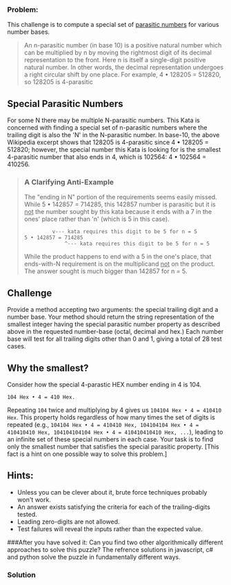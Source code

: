 ### Problem:
<p>This challenge is to compute a special set of <a href="https://en.wikipedia.org/wiki/Parasitic_number" target="_blank">parasitic numbers</a> for various number bases.</p>
<blockquote>
<p>An n-parasitic number (in base 10) is a positive natural number which can be multiplied by n by moving the rightmost digit of its decimal representation to the front. Here n is itself a single-digit positive natural number. In other words, the decimal representation undergoes a right circular shift by one place. For example, 4 &#x2022; 128205 = 512820, so 128205 is 4-parasitic</p>
</blockquote>
<h2 id="special-parasitic-numbers">Special Parasitic Numbers</h2>
<p>For some N there may be multiple N-parasitic numbers. This Kata is concerned with finding a special set of n-parasitic numbers where the trailing digit is also the &apos;N&apos; in the N-parasitic number. In base-10, the above Wikipedia excerpt shows that 128205 is 4-parasitic since 4 &#x2022; 128205 = 512820; however, the special number this Kata is looking for is the smallest 4-parasitic number that also ends in 4, which is 102564: 4 &#x2022; 102564 = 410256.</p>
<blockquote>
<h3>A Clarifying Anti-Example</h3>
The &quot;ending in N&quot; portion of the requirements seems easily missed. While 5 &#x2022; 142857 = 714285, this 142857 number is parasitic but it is <u>not</u> the number sought by this kata because it ends with a 7 in the ones&apos; place rather than &apos;n&apos; (which is 5 in this case).

<pre><code>         v--- kata requires this digit to be 5 for n = 5
5 &#x2022; 142857 = 714285
             ^--- kata requires this digit to be 5 for n = 5</code></pre><p>While the product happens to end with a 5 in the one&apos;s place, that ends-with-N requirement is on the multiplicand <u>not</u> on the product. The answer sought is much bigger than 142857 for n = 5.</p>
</blockquote>

<h2 id="challenge">Challenge</h2>
<p>Provide a method accepting two arguments: the special trailing digit and a number base. Your method should return the string representation of the smallest integer having the special parasitic number property as described above in the requested number-base (octal, decimal and hex.) Each number base will test for all trailing digits other than 0 and 1, giving a total of 28 test cases.</p>
<h2 id="why-the-smallest">Why the smallest?</h2>
<p>Consider how the special 4-parastic HEX number ending in 4 is 104. </p>
<p><code>104 Hex &#x2022; 4 = 410 Hex.</code></p>
<p>Repeating <code>104</code> twice and multiplying by 4 gives us <code>104104 Hex &#x2022; 4 = 410410 Hex</code>. This property holds regardless of how many times the set of digits is repeated (e.g., <code>104104 Hex &#x2022; 4 = 410410 Hex, 104104104 Hex &#x2022; 4 = 410410410 Hex, 104104104104 Hex &#x2022; 4 = 410410410410 Hex, ...</code>), leading to an infinite set of these special numbers in each case. Your task is to find only the smallest number that satisfies the special parasitic property. [This fact is a hint on one possible way to solve this problem.]</p>
<h2 id="hints">Hints:</h2>
<ul>
<li>Unless you can be clever about it, brute force techniques probably won&apos;t work.</li>
<li>An answer exists satisfying the criteria for each of the trailing-digits tested.</li>
<li>Leading zero-digits are not allowed.</li>
<li>Test failures will reveal the inputs rather than the expected value.</li>
</ul>
<p>###After you have solved it:
Can you find two other algorithmically different approaches to solve this puzzle? The refrence solutions in javascript, c# and python solve the puzzle in fundamentally different ways.</p>

### Solution